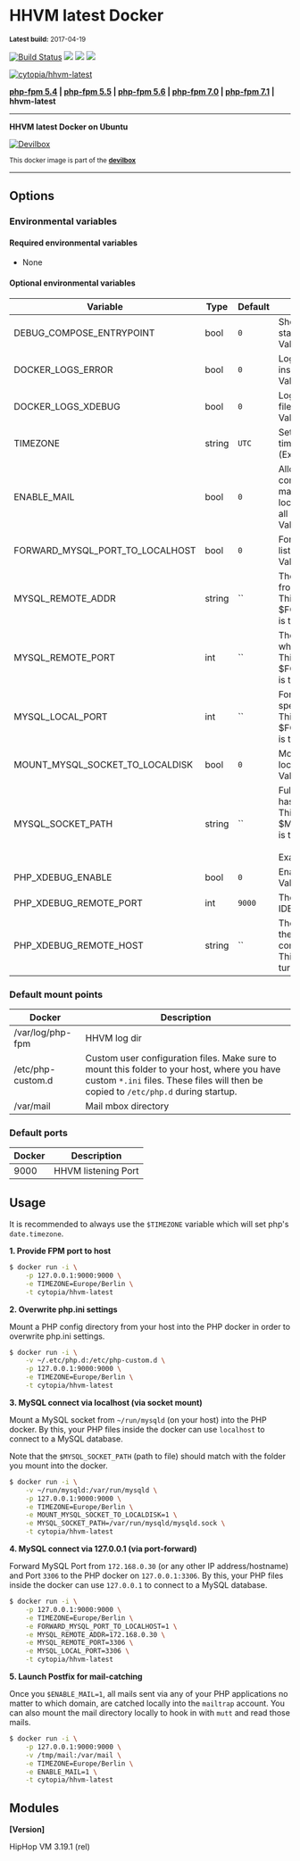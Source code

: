 # HHVM latest Docker

<small>**Latest build:** 2017-04-19</small>

[![Build Status](https://travis-ci.org/cytopia/docker-hhvm-latest.svg?branch=master)](https://travis-ci.org/cytopia/docker-hhvm-latest) [![](https://images.microbadger.com/badges/version/cytopia/hhvm-latest.svg)](https://microbadger.com/images/cytopia/hhvm-latest "hhvm-latest") [![](https://images.microbadger.com/badges/image/cytopia/hhvm-latest.svg)](https://microbadger.com/images/cytopia/hhvm-latest "hhvm-latest") [![](https://images.microbadger.com/badges/license/cytopia/hhvm-latest.svg)](https://microbadger.com/images/cytopia/hhvm-latest "hhvm-latest")

[![cytopia/hhvm-latest](http://dockeri.co/image/cytopia/hhvm-latest)](https://hub.docker.com/r/cytopia/hhvm-latest/)

**[php-fpm 5.4](https://github.com/cytopia/docker-php-fpm-5.4) | [php-fpm 5.5](https://github.com/cytopia/docker-php-fpm-5.5) | [php-fpm 5.6](https://github.com/cytopia/docker-php-fpm-5.6) | [php-fpm 7.0](https://github.com/cytopia/docker-php-fpm-7.0) | [php-fpm 7.1](https://github.com/cytopia/docker-php-fpm-7.1) | hhvm-latest**

----

**HHVM latest Docker on Ubuntu**

[![Devilbox](https://raw.githubusercontent.com/cytopia/devilbox/master/.devilbox/www/htdocs/assets/img/devilbox_80.png)](https://github.com/cytopia/devilbox)

<sub>This docker image is part of the **[devilbox](https://github.com/cytopia/devilbox)**</sub>

----

## Options

### Environmental variables

#### Required environmental variables

- None

#### Optional environmental variables

| Variable | Type | Default |Description |
|----------|------|---------|------------|
| DEBUG_COMPOSE_ENTRYPOINT | bool | `0` | Show shell commands executed during start.<br/>Value: `0` or `1` |
| DOCKER_LOGS_ERROR | bool | `0` | Log errors to `docker logs` instead of file inside container.<br/>Value: `0` or `1` |
| DOCKER_LOGS_XDEBUG | bool | `0` | Log php xdebug to `docker logs` instead of file inside container.<br/>Value: `0` or `1` |
| TIMEZONE | string | `UTC` | Set docker OS timezone as well as PHP timezone.<br/>(Example: `Europe/Berlin`) |
| ENABLE_MAIL | bool | `0` | Allow sending emails. Postfix will be configured for local delivery and all sent mails (even to real domains) will be catched locally. No email will ever go out. They will all be stored in a local `mailtrap` account.<br/>Value: `0` or `1` |
| FORWARD_MYSQL_PORT_TO_LOCALHOST | bool | `0` | Forward a remote MySQL server port to listen on this docker on `127.0.0.1`<br/>Value: `0` or `1` |
| MYSQL_REMOTE_ADDR | string | `` | The remote IP address of the MySQL host from which to port-forward.<br/>This is required if $FORWARD_MYSQL_PORT_TO_LOCALHOST is turned on. |
| MYSQL_REMOTE_PORT | int | `` | The remote port of the MySQL host from which to port-forward.<br/>This is required if $FORWARD_MYSQL_PORT_TO_LOCALHOST is turned on. |
| MYSQL_LOCAL_PORT | int | `` | Forward the MySQL port to `127.0.0.1` to the specified local port.<br/>This is required if $FORWARD_MYSQL_PORT_TO_LOCALHOST is turned on. |
| MOUNT_MYSQL_SOCKET_TO_LOCALDISK | bool | `0` | Mount a remote MySQL server socket to local disk on this docker.<br/>Value: `0` or `1` |
| MYSQL_SOCKET_PATH | string | `` | Full socket path where the MySQL socket has been mounted on this docker.<br/>This is recommended to adjust if $MOUNT_MYSQL_SOCKET_TO_LOCALDISK is turned on.<br/><br/>Example: `/tmp/mysql/mysqld.sock` |
| PHP_XDEBUG_ENABLE | bool | `0` | Enable Xdebug.<br/>Value: `0` or `1` |
| PHP_XDEBUG_REMOTE_PORT | int | `9000` | The port on your Host (where you run the IDE/editor to which xdebug should connect.) |
| PHP_XDEBUG_REMOTE_HOST | string | `` | The IP address of your Host (where you run the IDE/editor to which xdebug should connect).<br/>This is required if $PHP_DEBUG_ENABLE is turned on. |

### Default mount points

| Docker | Description |
|--------|-------------|
| /var/log/php-fpm | HHVM log dir |
| /etc/php-custom.d | Custom user configuration files. Make sure to mount this folder to your host, where you have custom `*.ini` files. These files will then be copied to `/etc/php.d` during startup. |
| /var/mail | Mail mbox directory |

### Default ports

| Docker | Description |
|--------|-------------|
| 9000   | HHVM listening Port |

## Usage

It is recommended to always use the `$TIMEZONE` variable which will set php's `date.timezone`.

**1. Provide FPM port to host**
```bash
$ docker run -i \
    -p 127.0.0.1:9000:9000 \
    -e TIMEZONE=Europe/Berlin \
    -t cytopia/hhvm-latest
```

**2. Overwrite php.ini settings**

Mount a PHP config directory from your host into the PHP docker in order to overwrite php.ini settings.
```bash
$ docker run -i \
    -v ~/.etc/php.d:/etc/php-custom.d \
    -p 127.0.0.1:9000:9000 \
    -e TIMEZONE=Europe/Berlin \
    -t cytopia/hhvm-latest
```


**3. MySQL connect via localhost (via socket mount)**

Mount a MySQL socket from `~/run/mysqld` (on your host) into the PHP docker.
By this, your PHP files inside the docker can use `localhost` to connect to a MySQL database.

Note that the `$MYSQL_SOCKET_PATH` (path to file) should match with the folder you mount into the docker.
```bash
$ docker run -i \
    -v ~/run/mysqld:/var/run/mysqld \
    -p 127.0.0.1:9000:9000 \
    -e TIMEZONE=Europe/Berlin \
    -e MOUNT_MYSQL_SOCKET_TO_LOCALDISK=1 \
    -e MYSQL_SOCKET_PATH=/var/run/mysqld/mysqld.sock \
    -t cytopia/hhvm-latest
```

**4. MySQL connect via 127.0.0.1 (via port-forward)**

Forward MySQL Port from `172.168.0.30` (or any other IP address/hostname) and Port `3306` to the PHP docker on `127.0.0.1:3306`. By this, your PHP files inside the docker can use `127.0.0.1` to connect to a MySQL database.
```bash
$ docker run -i \
    -p 127.0.0.1:9000:9000 \
    -e TIMEZONE=Europe/Berlin \
    -e FORWARD_MYSQL_PORT_TO_LOCALHOST=1 \
    -e MYSQL_REMOTE_ADDR=172.168.0.30 \
    -e MYSQL_REMOTE_PORT=3306 \
    -e MYSQL_LOCAL_PORT=3306 \
    -t cytopia/hhvm-latest
```

**5. Launch Postfix for mail-catching**

Once you `$ENABLE_MAIL=1`, all mails sent via any of your PHP applications no matter to which domain, are catched locally into the `mailtrap` account. You can also mount the mail directory locally to hook in with `mutt` and read those mails.
```bash
$ docker run -i \
    -p 127.0.0.1:9000:9000 \
    -v /tmp/mail:/var/mail \
    -e TIMEZONE=Europe/Berlin \
    -e ENABLE_MAIL=1 \
    -t cytopia/hhvm-latest
```

## Modules

**[Version]**

HipHop VM 3.19.1 (rel)
